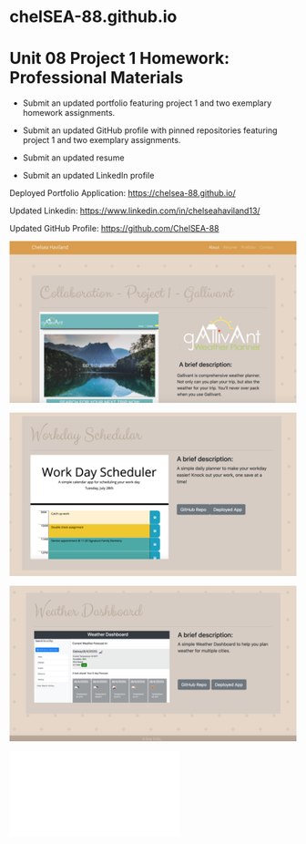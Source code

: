 # chelSEA-88.github.io

# Unit 08 Project 1 Homework: Professional Materials

* Submit an updated portfolio featuring project 1 and two exemplary homework assignments.

* Submit an updated GitHub profile with pinned repositories featuring project 1 and two exemplary assignments.

* Submit an updated resume

* Submit an updated LinkedIn profile

Deployed Portfolio Application:
https://chelsea-88.github.io/

Updated Linkedin:
https://www.linkedin.com/in/chelseahaviland13/

Updated GitHub Profile:
https://github.com/ChelSEA-88


![](portfolio1.png)

![](portfolio2.png)

![](portfolio3.png)


![](Resume1.pdf)
